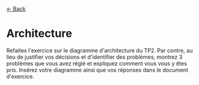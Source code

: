 [← Back](../README.md)

# Architecture

Refaites l'exercice sur le diagramme d'architecture du TP2. Par contre, au lieu de justifier vos décisions et d'identifier des problèmes, montrez 3 problèmes que vous avez réglé et expliquez comment vous vous y êtes pris. Insérez votre diagramme ainsi que vos réponses dans le document d'exercice.
